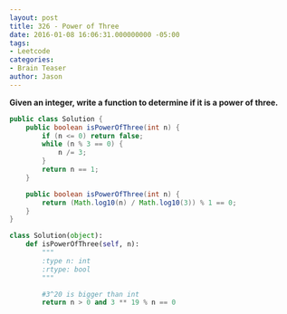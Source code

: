 ```yaml
---
layout: post
title: 326 - Power of Three
date: 2016-01-08 16:06:31.000000000 -05:00
tags:
- Leetcode
categories:
- Brain Teaser
author: Jason
---
```

**Given an integer, write a function to determine if it is a power of three.**


``` java
public class Solution {
    public boolean isPowerOfThree(int n) {
        if (n <= 0) return false;
        while (n % 3 == 0) {
            n /= 3;
        }
        return n == 1;
    }

    public boolean isPowerOfThree(int n) {
        return (Math.log10(n) / Math.log10(3)) % 1 == 0;
    }
}
```

``` python
class Solution(object):
    def isPowerOfThree(self, n):
        """
        :type n: int
        :rtype: bool
        """

        #3^20 is bigger than int
        return n > 0 and 3 ** 19 % n == 0
```

